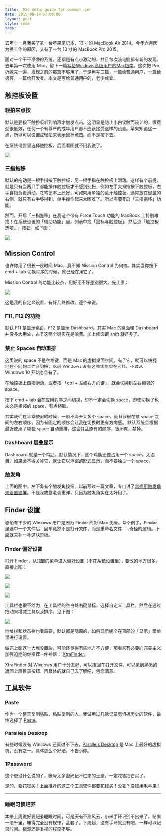 ```yaml
---
title:  Mac setup guide for common user
date: 2015-08-14 07:00:00
layout: post
style: code
tags:
---
```


去年十一月我买了第一台苹果笔记本，13 寸的 MacBook Air 2014。今年六月因为换工作的原因，又有了一台 13 寸的 MacBook Pro 2015。

面对一个干干净净的系统，还都是有点小激动的，并且每次装电脑都有新的发现。去年第一次使用 Mac，留下一篇[写给Windows高级用户的Mac指南](http://www.maintao.com/2014/mac-guide-for-windows-power-user/)。这次把 Pro 折腾完一遍，发现之前的那篇不够用了，于是再写三篇，一篇给普通用户，一篇给极客，一篇给开发者。本文是写给普通用户的，老少咸宜。

## 触控板设置

### 轻拍来点按

默认是要按下触控板听到响声才触发点击。这明显是防止小白误触而设计的，很费劲很低效，任何一个有尊严的成年用户都不应该接受这样的设置。苹果知道这一点，所以可以设置成轻拍来表示鼠标点击，而不是按下去。

在系统设置里选择触控板，后面看图就不用我说了。

![](/img/2015/mac-setup-guide-for-common-user_tap.png)

### 三指拖移

默认的拖动是一根手指按下触控板，另一根手指在触控板上滑动。这样有个前提，就是只有当两只手都能操作触控板才不感到别扭，例如左手大拇指按下触控板，右手食指负责滑动。在笔记本上还好，可如果用单独的蓝牙触控板，通常放在键盘的右侧，就只有右手够得到，单手操作起来太困难了。所以需要开启「三指拖移」功能。

然而，开启「三指拖移」在我这个带有 Force Touch 功能的 MacBook 上特别难找！在系统设置的「辅助功能」里，列表中找「鼠标与触控板」，然后点「触控板选项...」按钮。如下图：

![](/img/2015/mac-setup-guide-for-common-user_drag.png)

## Mission Control

也许你用了很长一段时间 Mac，竟不知 Mission Control 为何物。其实当你按下 cmd + tab 切换程序的时候，就已经在用它了。

Mission Control 的功能比较杂，用好用不好差别很大。先上图：

![](/img/2015/mac-setup-guide-for-common-user_mission-control.png)

这是我的自定义设置，有好几处修改。逐个来说。

### F11, F12 的功能

默认 F11 是显示桌面，F12 是显示 Dashboard。其实 Mac 的桌面和 Dashboard 并没多大用处，占了这两个键实在是浪费。加上修饰键 shift 就好多了。

### 禁止 Spaces 自动重排

这里说的 space 不是空格键，而是 Mac 的虚拟桌面空间。有了它，就可以快捷地在不同的工作区切换，以前 Windows 没有这项功能实在可惜，不过从 Windows 10 开始也会有了。

在触控板上四指滑动，或者按 「ctrl + 左或右方向键」，就会切换到左右相邻的 space。

按下 cmd + tab 会在应用程序之间切换，却不一定会切换 space，即使切换了也未必是相邻的 space，有点绕脑。

其实我们在平常使用的时候，一般不会开太多个 space，而且我很在意 space 之间的左右顺序，因为有固定的顺序会让我在切换时更有方向感。
默认系统会根据最近使用了哪些 space 自动重排，这会打乱原有的顺序，很不爽，禁掉。

### Dashboard 层叠显示

Dashboard 就是一个鸡肋。默认情况下，这个鸡肋还要占用一个 space，太浪费。如果舍不得关掉它，就让它以浮窗的形式显示，而不要独占一个 space。

### 触发角

上面的图中，左下角有个触发角按钮。以前写过一篇文章，专门讲了[怎样用触发角来设置锁屏](http://www.maintao.com/2014/mac-guide-for-windows-power-user/#触发角)。不是我故意老调重弹，只因为触发角实在太好用了。

## Finder 设置

恐怕有不少的 Windows 用户是因为 Finder 而对 Mac 无爱。举个例子，Finder 里选中一个文件后，回车竟然不是打开文件，而是重命名文件……奇怪的逻辑。下面就来补一补这块短板。

### Finder 偏好设置

打开 Finder，从顶部的菜单进入偏好设置（不在系统设置里），要改的地方很多，直接上图：

![](/img/2015/mac-setup-guide-for-common-user_finder-general.png)

![](/img/2015/mac-setup-guide-for-common-user_finder-sidebar.png)

![](/img/2015/mac-setup-guide-for-common-user_finder-advanced.png)

工具栏也很不给力，在工具栏的空白处右键鼠标，选择自定义工具栏，然后在通过拖动来增减工具以及排序。见下图：

![](/img/2015/mac-setup-guide-for-common-user_finder-toolbar.png)

地址栏和状态栏也很需要，默认都是隐藏的，如何显示呢？在顶部的「显示」菜单里进行设置。

做完上面这一大堆设置后，可能还觉得有些地方不方便，那看来有必要向完美主义加强迫症的你推荐一件神器： [XtraFinder](http://www.trankynam.com/xtrafinder)。

XtraFinder 对 Windows 用户十分友好，可以按回车打开文件，可以见到熟悉的返回上层目录按钮，再具体的就自己去了解吧，包您满意。

## 工具软件
 
### Paste

作为一个整天复制粘贴、粘贴复制的人，我试用过几款记录剪切板历史的软件，最终选择了 [Paste](http://pasteapp.me/)。 

### Parallels Desktop 

有些时候没有 Windows 还真过不下去，[Parallels Desktop](http://www.parallels.com/cn/products/desktop) 是 Mac 上最好的虚拟机，没有之一。具体怎么个好法，不告诉你。

### 1Password

这个更没什么说的了，账号太多密码记不过来的土豪，一定花钱把它买了。

是的，要花钱买！上面推荐的这三个工具软件都要花钱买！没钱？没钱用毛苹果！


<hr>

### 睡眠习惯培养
本来上周说好要记录睡眠时间，可是天有不测风云，小米手环识别不出来了。结果一溃千里，睡得完全没有规律，乱套了。下周起，没有手环就没有吧，一样可以记录时间。根源还是重视的程度不够。

